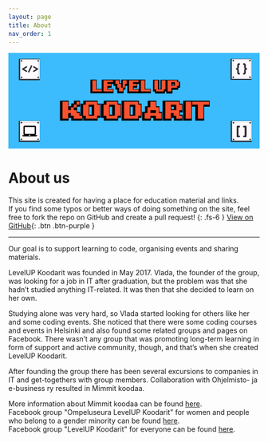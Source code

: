 ```yaml
---
layout: page
title: About
nav_order: 1
---
```


![](/assets/oslevel.png "LevelUP Koodarit banneri")
# About us

 This site is created for having a place for education material and links.  
 If you find some typos or better ways of doing something on the site, feel free to fork the repo on GitHub and create a pull request! 
{: .fs-6 }
 [View on GitHub](https://github.com/OSlevelUPkoodarit/OSlevelUPkoodarit.github.io){: .btn .btn-purple }

 ---

Our goal is to support learning to code, organising events and sharing materials.

LevelUP Koodarit was founded in May 2017. Vlada, the founder of the group, was looking for a job in IT after graduation, but the problem was that she hadn’t studied anything IT-related. It was then that she decided to learn on her own. 

Studying alone was very hard, so Vlada started looking for others like her and some coding events. She noticed that there were some coding courses and events in Helsinki and also found some related groups and pages on Facebook. There wasn’t any group that was promoting long-term learning in form of support and active community, though, and that’s when she created LevelUP Koodarit. 

After founding the group there has been several excursions to companies in IT and get-togethers with group members. Collaboration with Ohjelmisto- ja e-business ry resulted in Mimmit koodaa.

More information about Mimmit koodaa can be found [here](https://mimmitkoodaa.ohjelmistoebusiness.fi/).  
Facebook group "Ompeluseura LevelUP Koodarit" for women and people who belong to a gender minority can be found [here](https://www.facebook.com/groups/224556481380051).  
Facebook group "LevelUP Koodarit" for everyone can be found [here](https://www.facebook.com/groups/698908000565341).
